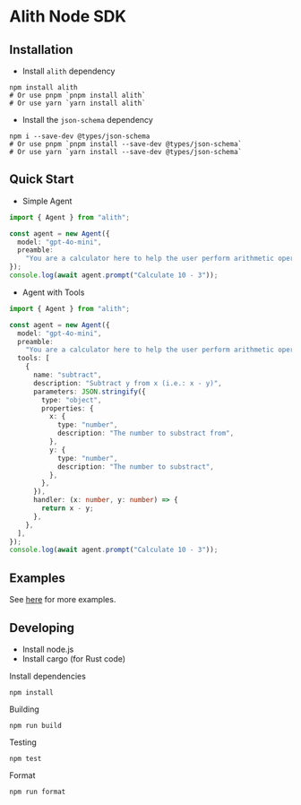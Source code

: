 # Alith Node SDK

## Installation

- Install `alith` dependency

```shell
npm install alith
# Or use pnpm `pnpm install alith`
# Or use yarn `yarn install alith`
```

- Install the `json-schema` dependency

```shell
npm i --save-dev @types/json-schema
# Or use pnpm `pnpm install --save-dev @types/json-schema`
# Or use yarn `yarn install --save-dev @types/json-schema`
```

## Quick Start

- Simple Agent

```typescript
import { Agent } from "alith";

const agent = new Agent({
  model: "gpt-4o-mini",
  preamble:
    "You are a calculator here to help the user perform arithmetic operations. Use the tools provided to answer the user question.",
});
console.log(await agent.prompt("Calculate 10 - 3"));
```

- Agent with Tools

```typescript
import { Agent } from "alith";

const agent = new Agent({
  model: "gpt-4o-mini",
  preamble:
    "You are a calculator here to help the user perform arithmetic operations. Use the tools provided to answer the user question.",
  tools: [
    {
      name: "subtract",
      description: "Subtract y from x (i.e.: x - y)",
      parameters: JSON.stringify({
        type: "object",
        properties: {
          x: {
            type: "number",
            description: "The number to substract from",
          },
          y: {
            type: "number",
            description: "The number to substract",
          },
        },
      }),
      handler: (x: number, y: number) => {
        return x - y;
      },
    },
  ],
});
console.log(await agent.prompt("Calculate 10 - 3"));
```

## Examples

See [here](./examples/README.md) for more examples.

## Developing

- Install node.js
- Install cargo (for Rust code)

Install dependencies

```shell
npm install
```

Building

```shell
npm run build
```

Testing

```shell
npm test
```

Format

```shell
npm run format
```
